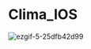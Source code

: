 # Clima_IOS



![ezgif-5-25dfb42d99](https://github.com/StanislavSeryogin/Clima_IOS/assets/64367475/2faa96fe-c653-4eb6-b0e8-36b9700e2863)

